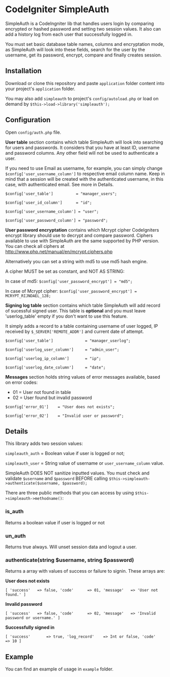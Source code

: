 CodeIgniter SimpleAuth
=======================

SimpleAuth is a CodeIngniter lib that handles users login by comparing encrypted or hashed password and setting two session values. It also can add a history log from each user that successfully logged in.

You must set basic database table names, columns and encryptation mode, as SimpleAuth will look into these fields, search for the user by the username, get its password, encrypt, compare and finally creates session.

Installation
-----------------------

Download or clone this repository and paste `application` folder content into your project's `application` folder.

You may also add `simpleauth` to project's `config/autoload.php` or load on demand by `$this->load->library('simpleauth');`

Configuration
-----------------------
Open `config/auth.php` file.

**User table** section contains which table SimpleAuth will look into searching for users and passwords. It considers that you have at least ID, username and password columns. Any other field will not be used to authenticate a user.

If you need to use Email as username, for example, you can simply change `$config['user_username_column']` to respective email column name. Keep in mind that a session will be created with the authenticated username, in this case, with authenticated email. See more in Details.

`$config['user_table'] 			= "manager_users";`

`$config['user_id_column'] 		= "id";`

`$config['user_username_column'] = "user";`

`$config['user_password_column'] = "password";`

**User password encryptation** contains which Mcrypt cipher CodeIgniters encrypt library should use to decrypt and compare password. Ciphers available to use with SimpleAuth are the same supported by PHP version. You can check all ciphers at http://www.php.net/manual/en/mcrypt.ciphers.php

Alternatively you can set a string with md5 to use md5 hash engine.

A cipher MUST be set as constant, and NOT AS STRING:

In case of md5:
`$config['user_password_encrypt'] = "md5";`

In case of Mcrypt cipher:
`$config['user_password_encrypt'] = MCRYPT_RIJNDAEL_128;`

**Signing log table** section contains which table SimpleAuth will add record of sucessful signed user. This table is  **optional** and you must leave 'userlog_table' empty if you don't want to use this feature.

It simply adds a record to a table containing username of user logged, IP received by `$_SERVER['REMOTE_ADDR']` and current date of attempt.

`$config['user_table'] 				= "manager_userlog";`

`$config['userlog_user_column'] 	= "admin_user";`

`$config['userlog_ip_column'] 		= "ip";`

`$config['userlog_date_column']		= "date";`



**Messages** section holds string values of error messages available, based on error codes:

+ 01 = User not found in table
+ 02 = User found but invalid password

`$config['error_01'] 	= "User does not exists";`

`$config['error_02'] 	= "Invalid user or password";`

Details
-----------------------
This library adds two session values:

`simpleauth_auth` 	= Boolean value if user is logged or not;

`simpleauth_user` 	= String value of username or `user_username_column` value.

SimpleAuth DOES NOT sanitize inputted values. You must check and validate `$username` and `$password` BEFORE calling `$this->simpleauth->authenticate($username, $password);`

There are three public methods that you can access by using `$this->simpleauth->methodname()`:


### is_auth
Returns a boolean value if user is logged or not

### un_auth
Returns true always. Will unset session data and logout a user.

### authenticate(string $username, string $password)
Returns a array with values of success or failure to signin.
These arrays are:


**User does not exists**

`
[
	'success'	=> false,
	'code'		=> 01,
	'message'	=> 'User not found.'
]
`

**Invalid password**

`
[
	'success'	=> false,
	'code'		=> 02,
	'message'	=> 'Invalid password or username.'
]
`

**Successfully signed in**

`
[
	'success'		=> true,
	'log_record'	=> Int or false,
	'code'			=> 10
]
`


Example
-----------------------

You can find an example of usage in `example` folder.

